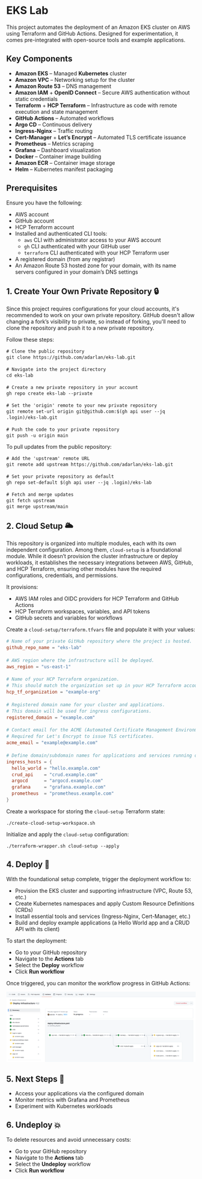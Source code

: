 # EKS Lab

This project automates the deployment of an Amazon EKS cluster on AWS using Terraform and GitHub Actions. Designed for experimentation, it comes pre-integrated with open-source tools and example applications.

## Key Components

- __Amazon EKS__ – Managed __Kubernetes__ cluster
- __Amazon VPC__ – Networking setup for the cluster
- __Amazon Route 53__ – DNS management
- __Amazon IAM__ + __OpenID Connect__ – Secure AWS authentication without static credentials
- __Terraform__ + __HCP Terraform__ – Infrastructure as code with remote execution and state management
- __GitHub Actions__ – Automated workflows
- __Argo CD__ – Continuous delivery
- __Ingress-Nginx__ – Traffic routing
- __Cert-Manager__ + __Let’s Encrypt__ – Automated TLS certificate issuance
- __Prometheus__ – Metrics scraping
- __Grafana__ – Dashboard visualization
- __Docker__ – Container image building
- __Amazon ECR__ – Container image storage
- __Helm__ – Kubernetes manifest packaging

## Prerequisites

Ensure you have the following:

- AWS account
- GitHub account
- HCP Terraform account
- Installed and authenticated CLI tools:
  - `aws` CLI with administrator access to your AWS account
  - `gh` CLI authenticated with your GitHub user
  - `terraform` CLI authenticated with your HCP Terraform user
- A registered domain (from any registrar)
- An Amazon Route 53 hosted zone for your domain, with its name servers configured in your domain’s DNS settings

## 1. Create Your Own Private Repository 🔒

Since this project requires configurations for your cloud accounts, it's recommended to work on your own private repository. GitHub doesn't allow changing a fork’s visibility to private, so instead of forking, you'll need to clone the repository and push it to a new private repository.

Follow these steps:

```shell
# Clone the public repository
git clone https://github.com/adarlan/eks-lab.git

# Navigate into the project directory
cd eks-lab

# Create a new private repository in your account
gh repo create eks-lab --private

# Set the 'origin' remote to your new private repository
git remote set-url origin git@github.com:$(gh api user --jq .login)/eks-lab.git

# Push the code to your private repository
git push -u origin main
```

To pull updates from the public repository:

```shell
# Add the 'upstream' remote URL
git remote add upstream https://github.com/adarlan/eks-lab.git

# Set your private repository as default
gh repo set-default $(gh api user --jq .login)/eks-lab

# Fetch and merge updates
git fetch upstream
git merge upstream/main
```

## 2. Cloud Setup 🌥️

This repository is organized into multiple modules, each with its own independent configuration. Among them, `cloud-setup` is a foundational module. While it doesn’t provision the cluster infrastructure or deploy workloads, it establishes the necessary integrations between AWS, GitHub, and HCP Terraform, ensuring other modules have the required configurations, credentials, and permissions.

It provisions:

- AWS IAM roles and OIDC providers for HCP Terraform and GitHub Actions
- HCP Terraform workspaces, variables, and API tokens
- GitHub secrets and variables for workflows

Create a `cloud-setup/terraform.tfvars` file and populate it with your values:

```conf
# Name of your private GitHub repository where the project is hosted.
github_repo_name = "eks-lab"

# AWS region where the infrastructure will be deployed.
aws_region = "us-east-1"

# Name of your HCP Terraform organization.
# This should match the organization set up in your HCP Terraform account.
hcp_tf_organization = "example-org"

# Registered domain name for your cluster and applications.
# This domain will be used for ingress configurations.
registered_domain = "example.com"

# Contact email for the ACME (Automated Certificate Management Environment) account.
# Required for Let's Encrypt to issue TLS certificates.
acme_email = "example@example.com"

# Define domain/subdomain names for applications and services running on the cluster.
ingress_hosts = {
  hello_world = "hello.example.com"
  crud_api    = "crud.example.com"
  argocd      = "argocd.example.com"
  grafana     = "grafana.example.com"
  prometheus  = "prometheus.example.com"
}
```

Create a workspace for storing the `cloud-setup` Terraform state:

```shell
./create-cloud-setup-workspace.sh
```

Initialize and apply the `cloud-setup` configuration:

```shell
./terraform-wrapper.sh cloud-setup --apply
```

## 4. Deploy 🚀

With the foundational setup complete, trigger the deployment workflow to:

- Provision the EKS cluster and supporting infrastructure (VPC, Route 53, etc.)
- Create Kubernetes namespaces and apply Custom Resource Definitions (CRDs)
- Install essential tools and services (Ingress-Nginx, Cert-Manager, etc.)
- Build and deploy example applications (a Hello World app and a CRUD API with its client)

To start the deployment:

- Go to your GitHub repository
- Navigate to the __Actions__ tab
- Select the __Deploy__ workflow
- Click __Run workflow__

Once triggered, you can monitor the workflow progress in GitHub Actions:

![Deploy Workflow](./docs/deploy-workflow.png)

## 5. Next Steps 🎯

- Access your applications via the configured domain
- Monitor metrics with Grafana and Prometheus
- Experiment with Kubernetes workloads

## 6. Undeploy 💥

To delete resources and avoid unnecessary costs:

- Go to your GitHub repository
- Navigate to the __Actions__ tab
- Select the __Undeploy__ workflow
- Click __Run workflow__
